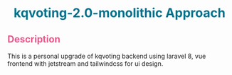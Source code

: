 <h1 style="text-align: center; color: #00728D">kqvoting-2.0-monolithic Approach</h1>

<h2 style="color: #EE568B">Description</h2>
<p>This is a personal upgrade of kqvoting backend using laravel 8, vue frontend with jetstream and tailwindcss for ui design.</p>